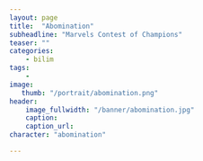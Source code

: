 ```yaml
---
layout: page
title:  "Abomination"
subheadline: "Marvels Contest of Champions"
teaser: ""
categories:
    - bilim
tags:
    -
image:
   thumb: "/portrait/abomination.png"
header:
    image_fullwidth: "/banner/abomination.jpg"
    caption: 
    caption_url: 
character: "abomination"

---
```

